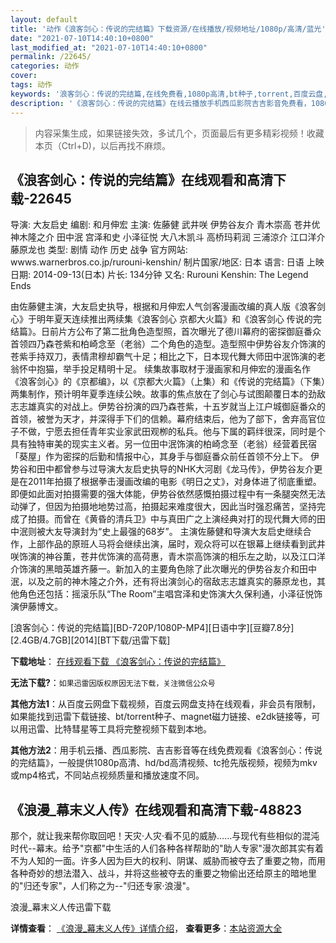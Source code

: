 ```yaml
---
layout: default
title: '动作《浪客剑心：传说的完结篇》下载资源/在线播放/视频地址/1080p/高清/蓝光'
date: "2021-07-10T14:40:10+0800"
last_modified_at: "2021-07-10T14:40:10+0800"
permalink: /22645/
categories: 动作
cover:
tags: 动作
keywords: '浪客剑心：传说的完结篇,在线免费看,1080p高清,bt种子,torrent,百度云盘,magnet,磁力链,迅雷下载资源'
description: '《浪客剑心：传说的完结篇》在线云播放手机西瓜影院吉吉影音免费看，1080p高清bd/hd未删减完整版和tc抢先枪版，mkv/mp4格式，附带bt/torrent种子、magnet/磁力链、百度云盘、网盘资源迅雷下载链接'
---
```


>内容采集生成，如果链接失效，多试几个，页面最后有更多精彩视频！收藏本页（Ctrl+D)，以后再找不麻烦。


## 《浪客剑心：传说的完结篇》在线观看和高清下载-22645

导演: 大友启史 编剧: 和月伸宏 主演: 佐藤健 武井咲 伊势谷友介 青木崇高 苍井优 神木隆之介 田中泯 宫泽和史 小泽征悦 大八木凯斗 高桥玛莉润 三浦涼介 江口洋介 藤原龙也 类型: 剧情 动作 历史 战争 官方网站: wwws.warnerbros.co.jp/rurouni-kenshin/ 制片国家/地区: 日本 语言: 日语 上映日期: 2014-09-13(日本) 片长: 134分钟 又名: Rurouni Kenshin: The Legend Ends

由佐藤健主演，大友启史执导，根据和月伸宏人气剑客漫画改编的真人版《浪客剑心》于明年夏天连续推出两续集《浪客剑心 京都大火篇》和《浪客剑心 传说的完结篇》。日前片方公布了第二批角色造型照，首次曝光了德川幕府的密探御庭番众首领四乃森苍紫和柏崎念至（老翁）二个角色的造型。造型照中伊势谷友介饰演的苍紫手持双刀，表情肃穆却霸气十足；相比之下，日本现代舞大师田中泯饰演的老翁怀中抱猫，举手投足精明十足。 续集故事取材于漫画家和月伸宏的漫画名作《浪客剑心》的《京都编》，以《京都大火篇》（上集）和《传说的完结篇》（下集）两集制作，预计明年夏季连续公映。故事的焦点放在了剑心与试图颠覆日本的劲敌志志雄真实的对战上。伊势谷扮演的四乃森苍紫，十五岁就当上江户城御庭番众的首领，被誉为天才，并深得手下们的信赖。幕府结束后，他为了部下，舍弃高官位子不做，宁愿去担任青年实业家武田观栁的私兵。他与下属的羁绊很深，同时是个具有独特审美的现实主义者。另一位田中泯饰演的柏崎念至（老翁）经营着民宿「葵屋」作为密探的后勤和情报中心，其身手与御庭番众前任首领不分上下。 伊势谷和田中都曾参与过导演大友启史执导的NHK大河剧《龙马传》，伊势谷友介更是在2011年拍摄了根据拳击漫画改编的电影《明日之丈》，对身体进了彻底重塑。即便如此面对拍摄需要的强大体能，伊势谷依然感慨拍摄过程中有一条腿突然无法动弹了，但因为拍摄地地势过高，拍摄起来难度很大，因此当时强忍痛苦，坚持完成了拍摄。而曾在《黄昏的清兵卫》中与真田广之上演经典对打的现代舞大师的田中泯则被大友导演封为“史上最强的68岁”。 主演佐藤健和导演大友启史继续合作，上部作品的原班人马将会继续出演，届时，观众将可以在银幕上继续看到武井咲饰演的神谷薫，苍井优饰演的高荷惠，青木崇高饰演的相乐左之助，以及江口洋介饰演的黑暗英雄齐藤一。新加入的主要角色除了此次曝光的伊势谷友介和田中泯，以及之前的神木隆之介外，还有将出演剑心的宿敌志志雄真实的藤原龙也，其他角色还包括：摇滚乐队“The Room”主唱宫泽和史饰演大久保利通，小泽征悦饰演伊藤博文。


[浪客剑心：传说的完结篇][BD-720P/1080P-MP4][日语中字][豆瓣7.8分][2.4GB/4.7GB][2014][BT下载/迅雷下载]

**下载地址**： [在线观看下载 《浪客剑心：传说的完结篇》](https://www.btdx8.com/torrent/rurouni_kenshin_the_legend_ends_2014.html) 


**无法下载?**：`如果迅雷因版权原因无法下载，关注微信公众号 `

**其他方法1**：从百度云网盘下载视频，百度云网盘支持在线观看，非会员有限制，如果能找到迅雷下载链接、bt/torrent种子、magnet磁力链接、e2dk链接等，可以用迅雷、比特彗星等工具将完整视频下载到本地。

**其他方法2**：用手机云播、西瓜影院、吉吉影音等在线免费观看《浪客剑心：传说的完结篇》，一般提供1080p高清、hd/bd高清视频、tc抢先版视频，视频为mkv或mp4格式，不同站点视频质量和播放速度不同。


## 《浪漫_幕末义人传》在线观看和高清下载-48823

那个，就让我来帮你取回吧！天灾&middot;人灾·看不见的威胁……与现代有些相似的混沌时代--幕末。给予"京都"中生活的人们各种各样帮助的"助人专家"漫次郎其实有着不为人知的一面。许多人因为巨大的权利、阴谋、威胁而被夺去了重要之物，而用各种奇妙的想法潜入、战斗，并将这些被夺去的重要之物偷出还给原主的暗地里的"归还专家"，人们称之为--"归还专家·浪漫"。</p>


浪漫_幕末义人传迅雷下载

**详情查看**： [《浪漫_幕末义人传》详情介绍](/movie/48823/)， **查看更多**：[本站资源大全](/movie/t/all/)

